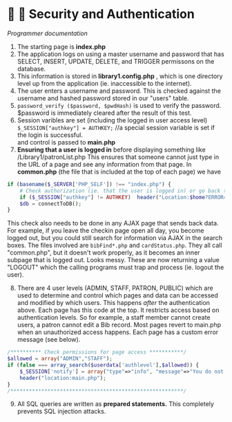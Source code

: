 # 🔐 📎 Security and Authentication 
_Programmer documentation_

1. The starting page is **index.php**
2. The application logs on using a master username and password that has SELECT, INSERT, UPDATE, DELETE, and TRIGGER permissons on the database.
3. This information is stored in **library1.config.php** , which is one directory level up from the application (ie. inaccessible to the internet).
4. The user enters a username and password. This is checked against the username and hashed password stored in our "users" table.
5. `password_verify ($password, $pwdHash)` is used to verify the password.     
$password is immediately cleared after the result of this test.
6. Session varibles are set (including the logged in user access level)    
   `$_SESSION["authkey"] = AUTHKEY;`  //a special session variable is set if the login is successful.    
    and control is passed to **main.php**
7. **Ensuring that a user is logged in** before displaying something like /Library1/patronList.php This ensures that someone cannot just type in the URL of a page and see any information from that page.
   In **common.php** (the file that is included at the top of each page) we have

```php
if (basename($_SERVER['PHP_SELF']) !== "index.php") {
    # Check authorization (ie. that the user is logged in) or go back to login page
    if ($_SESSION["authkey"] != AUTHKEY)  header("Location:$home?ERROR=Failed%20Auth%20Key"); 
    $db = connectToDB();
}   
```

This check also needs to be done in any AJAX page that sends back data. 
For example, if you leave the checkin page open all day, you become logged out, but you could still search for information via AJAX in the search boxes. 
The files involved are `bibFind*.php` and `cardStatus.php`. They all call "common.php", but it doesn't work properly, as it becomes an inner subpage that is logged out. Looks messy.
These are now returning a value "LOGOUT" which the calling programs must trap and process (ie. logout the user).

8. There are 4 user levels (ADMIN, STAFF, PATRON, PUBLIC) which are used to determine and control which pages and data can be accessed and modified by which users. This happens _after_ the authentication above. Each page has this code at the top. It restricts access based on authentication levels. So for example, a staff member cannot create users, a patron cannot edit a Bib record. Most pages revert to main.php when an unauthorized access happens. Each page has a custom error message (see below).

```php
/********** Check permissions for page access ***********/
$allowed = array("ADMIN","STAFF");
if (false === array_search($userdata['authlevel'],$allowed)) {
    $_SESSION['notify'] = array("type"=>"info", "message"=>"You do not have permission to access this information - BIB Edit");
    header("location:main.php");
}   
/********************************************************/
```  

9. All SQL queries are written as **prepared statements.** This completely prevents SQL injection attacks.
  
